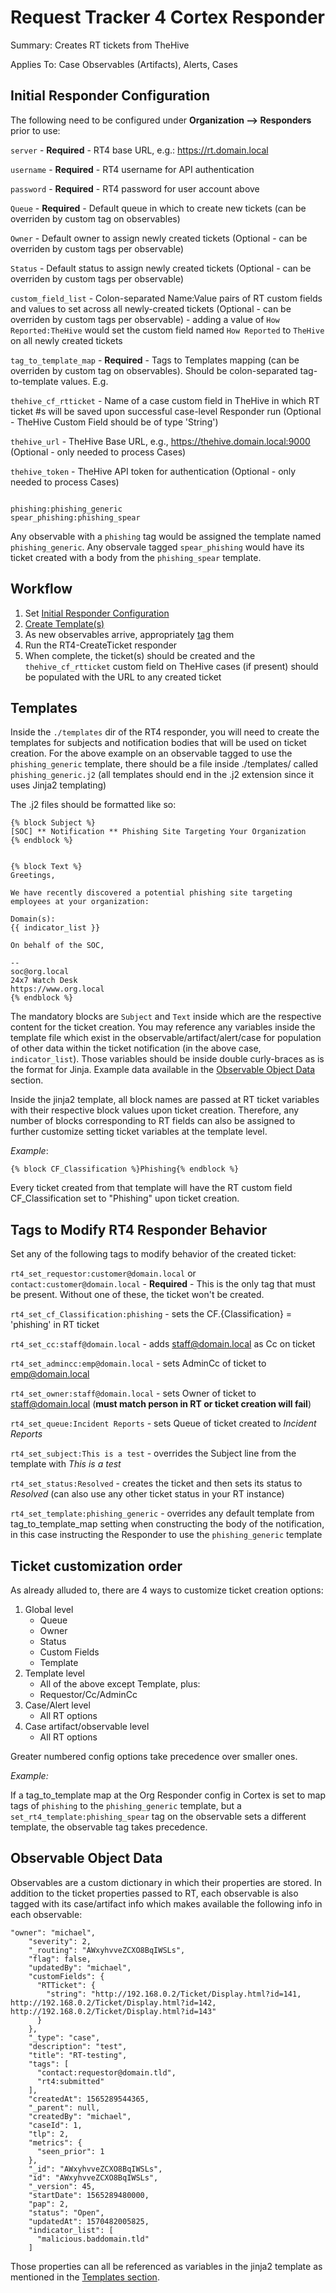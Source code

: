 # Request Tracker 4 Cortex Responder
Summary: Creates RT tickets from TheHive

Applies To: Case Observables (Artifacts), Alerts, Cases

## Initial Responder Configuration

The following need to be configured under **Organization --> Responders** prior to use:

`server` - **Required** - RT4 base URL, e.g.: https://rt.domain.local

`username` - **Required** - RT4 username for API authentication

`password` - **Required** - RT4 password for user account above

`Queue` - **Required** - Default queue in which to create new tickets (can be overriden by custom tag on observables)

`Owner` - Default owner to assign newly created tickets (Optional - can be overriden by custom tags per observable)

`Status` - Default status to assign newly created tickets (Optional - can be overriden by custom tags per observable)

`custom_field_list` - Colon-separated Name:Value pairs of RT custom fields and values to set across all newly-created tickets (Optional - can be overriden by custom tags per observable) - adding a value of `How Reported:TheHive` would set the custom field named `How Reported` to `TheHive` on all newly created tickets

`tag_to_template_map` - **Required** - Tags to Templates mapping (can be overriden by custom tag on observables). Should be colon-separated tag-to-template values. E.g.

`thehive_cf_rtticket` - Name of a case custom field in TheHive in which RT ticket #s will be saved upon successful case-level Responder run (Optional - TheHive Custom Field should be of type 'String')

`thehive_url` - TheHive Base URL, e.g., https://thehive.domain.local:9000 (Optional - only needed to process Cases)

`thehive_token` - TheHive API token for authentication (Optional - only needed to process Cases)

```

phishing:phishing_generic
spear_phishing:phishing_spear

```

Any observable with a `phishing` tag would be assigned the template named `phishing_generic`. Any observale tagged `spear_phishing` would have its ticket created with a body from the `phishing_spear` template.

## Workflow

1. Set [Initial Responder Configuration](#Initial-Responder-Configuration)
2. [Create Template(s)](#Templates)
3. As new observables arrive, appropriately [tag](#Tags-to-Modify-RT4-Responder-Behavior) them
4. Run the RT4-CreateTicket responder
5. When complete, the ticket(s) should be created and the `thehive_cf_rtticket` custom field on TheHive cases (if present) should be populated with the URL to any created ticket

## Templates

Inside the `./templates` dir of the RT4 responder, you will need to create the templates for subjects and notification bodies that will be used on ticket creation. For the above example on an observable tagged to use the `phishing_generic` template, there should be a file inside ./templates/ called `phishing_generic.j2` (all templates should end in the .j2 extension since it uses Jinja2 templating)

The .j2 files should be formatted like so:

```
{% block Subject %}
[SOC] ** Notification ** Phishing Site Targeting Your Organization
{% endblock %}


{% block Text %}
Greetings,

We have recently discovered a potential phishing site targeting employees at your organization:

Domain(s):
{{ indicator_list }}

On behalf of the SOC,

--
soc@org.local
24x7 Watch Desk
https://www.org.local
{% endblock %}

```

The mandatory blocks are `Subject` and `Text` inside which are the respective content for the ticket creation. You may reference any variables inside the template file which exist in the observable/artifact/alert/case for population of other data within the ticket notification (in the above case, ``indicator_list``). Those variables should be inside double curly-braces as is the format for Jinja. Example data available in the [Observable Object Data](#Observable-Object-Data) section.

Inside the jinja2 template, all block names are passed at RT ticket variables with their respective block values upon ticket creation. Therefore, any number of blocks corresponding to RT fields can also be assigned to further customize setting ticket variables at the template level.

*Example*: 

`{% block CF_Classification %}Phishing{% endblock %}`

Every ticket created from that template will have the RT custom field CF_Classification set to "Phishing" upon ticket creation.

## Tags to Modify RT4 Responder Behavior

Set any of the following tags to modify behavior of the created ticket:

`rt4_set_requestor:customer@domain.local` or `contact:customer@domain.local` - **Required** - This is the only tag that must be present. Without one of these, the ticket won't be created.

`rt4_set_cf_Classification:phishing` - sets the CF.{Classification} = 'phishing' in RT ticket

`rt4_set_cc:staff@domain.local` - adds staff@domain.local as Cc on ticket

`rt4_set_admincc:emp@domain.local` - sets AdminCc of ticket to emp@domain.local

`rt4_set_owner:staff@domain.local` - sets Owner of ticket to staff@domain.local (**must match person in RT or ticket creation will fail**)

`rt4_set_queue:Incident Reports` - sets Queue of ticket created to _Incident Reports_

`rt4_set_subject:This is a test` - overrides the Subject line from the template with _This is a test_

`rt4_set_status:Resolved` - creates the ticket and then sets its status to _Resolved_ (can also use any other ticket status in your RT instance)

`rt4_set_template:phishing_generic` - overrides any default template from tag_to_template_map setting when constructing the body of the notification, in this case instructing the Responder to use the `phishing_generic` template

## Ticket customization order

As already alluded to, there are 4 ways to customize ticket creation options:

1. Global level
   - Queue
   - Owner
   - Status
   - Custom Fields
   - Template 
2. Template level
   - All of the above except Template, plus:
   - Requestor/Cc/AdminCc
3. Case/Alert level
   - All RT options
4. Case artifact/observable level
   - All RT options

Greater numbered config options take precedence over smaller ones.

*Example:*

If a tag_to_template map at the Org Responder config in Cortex is set to map tags of `phishing` to the `phishing_generic` template, but a `set_rt4_template:phishing_spear` tag on the observable sets a different template, the observable tag takes precedence.

## Observable Object Data

Observables are a custom dictionary in which their properties are stored. In addition to the ticket properties passed to RT, each observable is also tagged with its case/artifact info which makes available the following info in each observable:

```
"owner": "michael",
    "severity": 2,
    "_routing": "AWxyhvveZCXO8BqIWSLs",
    "flag": false,
    "updatedBy": "michael",
    "customFields": {
      "RTTicket": {
        "string": "http://192.168.0.2/Ticket/Display.html?id=141, http://192.168.0.2/Ticket/Display.html?id=142, http://192.168.0.2/Ticket/Display.html?id=143"
      }
    },
    "_type": "case",
    "description": "test",
    "title": "RT-testing",
    "tags": [
      "contact:requestor@domain.tld",
      "rt4:submitted"
    ],
    "createdAt": 1565289544365,
    "_parent": null,
    "createdBy": "michael",
    "caseId": 1,
    "tlp": 2,
    "metrics": {
      "seen_prior": 1
    },
    "_id": "AWxyhvveZCXO8BqIWSLs",
    "id": "AWxyhvveZCXO8BqIWSLs",
    "_version": 45,
    "startDate": 1565289480000,
    "pap": 2,
    "status": "Open",
    "updatedAt": 1570482005825,
    "indicator_list": [
      "malicious.baddomain.tld"
    ]
```
Those properties can all be referenced as variables in the jinja2 template as mentioned in the [Templates section](#Templates).
